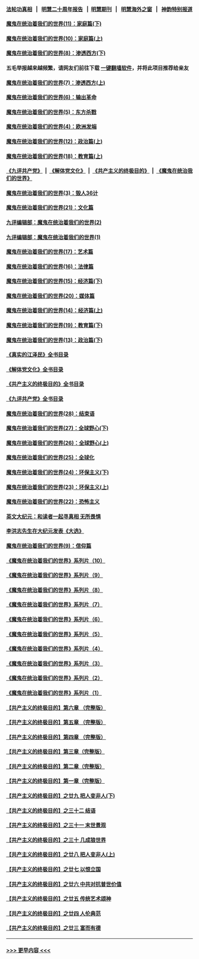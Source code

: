 #### [法轮功真相](https://github.com/gfw-breaker/truth/blob/master/README.md?t=0) &nbsp;&nbsp;|&nbsp;&nbsp; [明慧二十周年报告](https://github.com/gfw-breaker/mh-reports/blob/master/README.md?t=0) &nbsp;&nbsp;|&nbsp;&nbsp;[明慧期刊](https://github.com/gfw-breaker/mh-qikan) &nbsp;&nbsp;|&nbsp;&nbsp; [明慧海外之窗](https://github.com/gfw-breaker/mh-news/blob/master/README.md?t=0) &nbsp;&nbsp;|&nbsp;&nbsp; [神韵特别报道](https://github.com/gfw-breaker/mh-news/blob/master/shenyun.md?t=0)
#### [魔鬼在统治着我们的世界(11)：家庭篇(下)](../pages/nsc422/n10440961.md?t=12180650) 
#### [魔鬼在统治着我们的世界(10)：家庭篇(上)](../pages/nsc422/n10435448.md?t=12180650) 
#### [魔鬼在统治着我们的世界(8)：渗透西方(下)](../pages/nsc422/n10429603.md?t=12180650) 
#### 五毛举报越来越频繁，请网友们前往下载 [一键翻墙软件](https://github.com/gfw-breaker/ssr-accounts)，并将此项目推荐给亲友
#### [魔鬼在统治着我们的世界(7)：渗透西方(上)](../pages/nsc422/n10426013.md?t=12180650) 
#### [魔鬼在统治着我们的世界(6)：输出革命](../pages/nsc422/n10421536.md?t=12180650) 
#### [魔鬼在统治着我们的世界(5)：东方杀戮](../pages/nsc422/n10417707.md?t=12180650) 
#### [魔鬼在统治着我们的世界(4)：欧洲发端](../pages/nsc422/n10414890.md?t=12180650) 
#### [魔鬼在统治着我们的世界(12)：政治篇(上)](../pages/nsc422/n10444576.md?t=12180650) 
#### [魔鬼在统治着我们的世界(18)：教育篇(上)](../pages/nsc422/n10526970.md?t=12180650) 
#### [《九评共产党》](https://github.com/begood0513/9ping.md/blob/master/README.md) &nbsp;|&nbsp; [《解体党文化》](../../../../jtdwh.md/blob/master/README.md)  &nbsp;|&nbsp; [《共产主义的终极目的》](../../../../gczydzjmd.md/blob/master/README.md) &nbsp;|&nbsp; [《魔鬼在统治我们的世界》](../../../../mgztzwmdsj.md/blob/master/README.md) 
#### [魔鬼在统治着我们的世界(3)：毁人36计](../pages/nsc422/n10411583.md?t=12180650) 
#### [魔鬼在统治着我们的世界(21)：文化篇](../pages/nsc422/n10597706.md?t=12180650) 
#### [九评编辑部：魔鬼在统治着我们的世界(2)](../pages/nsc422/n10410036.md?t=12180650) 
#### [九评编辑部：魔鬼在统治着我们的世界(1)](../pages/nsc422/n10406825.md?t=12180650) 
#### [魔鬼在统治着我们的世界(17)：艺术篇](../pages/nsc422/n10499093.md?t=12180650) 
#### [魔鬼在统治着我们的世界(16)：法律篇](../pages/nsc422/n10485969.md?t=12180650) 
#### [魔鬼在统治着我们的世界(15)：经济篇(下)](../pages/nsc422/n10469975.md?t=12180650) 
#### [魔鬼在统治着我们的世界(20)：媒体篇](../pages/nsc422/n10586579.md?t=12180650) 
#### [魔鬼在统治着我们的世界(14)：经济篇(上)](../pages/nsc422/n10457370.md?t=12180650) 
#### [魔鬼在统治着我们的世界(19)：教育篇(下)](../pages/nsc422/n10564808.md?t=12180650) 
#### [魔鬼在统治着我们的世界(13)：政治篇(下)](../pages/nsc422/n10448270.md?t=12180650) 
#### [《真实的江泽民》全书目录](../pages/nsc422/n13721399.md?t=12180650) 
#### [《解体党文化》全书目录](../pages/nsc422/n13721157.md?t=12180650) 
#### [《共产主义的终极目的》全书目录](../pages/nsc422/n13721048.md?t=12180650) 
#### [《九评共产党》全书目录](../pages/nsc422/n13708085.md?t=12180650) 
#### [魔鬼在统治着我们的世界(28)：结束语](../pages/nsc422/n10936246.md?t=12180650) 
#### [魔鬼在统治着我们的世界(27)：全球野心(下)](../pages/nsc422/n10928319.md?t=12180650) 
#### [魔鬼在统治着我们的世界(26)：全球野心(上)](../pages/nsc422/n10900318.md?t=12180650) 
#### [魔鬼在统治着我们的世界(25)：全球化](../pages/nsc422/n10788205.md?t=12180650) 
#### [魔鬼在统治着我们的世界(24)：环保主义(下)](../pages/nsc422/n10695307.md?t=12180650) 
#### [魔鬼在统治着我们的世界(23)：环保主义(上)](../pages/nsc422/n10688613.md?t=12180650) 
#### [魔鬼在统治着我们的世界(22)：恐怖主义](../pages/nsc422/n10614727.md?t=12180650) 
#### [英文大纪元：和读者一起寻真相 无所畏惧](../pages/nsc422/n12542027.md?t=12180650) 
#### [李洪志先生在大纪元发表《大选》](../pages/nsc422/n12534746.md?t=12180650) 
#### [魔鬼在统治着我们的世界(9)：信仰篇](../pages/nsc422/n10432159.md?t=12180650) 
#### [《魔鬼在统治着我们的世界》系列片（10）](../pages/nsc422/n12292670.md?t=12180650) 
#### [《魔鬼在统治着我们的世界》系列片（9）](../pages/nsc422/n12290859.md?t=12180650) 
#### [《魔鬼在统治着我们的世界》系列片（8）](../pages/nsc422/n12287445.md?t=12180650) 
#### [《魔鬼在统治着我们的世界》系列片（7）](../pages/nsc422/n12283425.md?t=12180650) 
#### [《魔鬼在统治着我们的世界》系列片（6）](../pages/nsc422/n12282314.md?t=12180650) 
#### [《魔鬼在统治着我们的世界》系列片（5）](../pages/nsc422/n12281419.md?t=12180650) 
#### [《魔鬼在统治着我们的世界》系列片（4）](../pages/nsc422/n12274024.md?t=12180650) 
#### [《魔鬼在统治着我们的世界》系列片（3）](../pages/nsc422/n12271322.md?t=12180650) 
#### [《魔鬼在统治着我们的世界》系列片（2）](../pages/nsc422/n12269049.md?t=12180650) 
#### [《魔鬼在统治着我们的世界》系列片（1）](../pages/nsc422/n12267575.md?t=12180650) 
#### [【共产主义的终极目的】第六章 （完整版）](../pages/nsc422/n11428913.md?t=12180650) 
#### [【共产主义的终极目的】第五章 （完整版）](../pages/nsc422/n11428912.md?t=12180650) 
#### [【共产主义的终极目的】第四章 （完整版）](../pages/nsc422/n11428907.md?t=12180650) 
#### [【共产主义的终极目的】第三章（完整版）](../pages/nsc422/n11428848.md?t=12180650) 
#### [【共产主义的终极目的】第二章（完整版）](../pages/nsc422/n11428831.md?t=12180650) 
#### [【共产主义的终极目的】第一章（完整版）](../pages/nsc422/n11417651.md?t=12180650) 
#### [【共产主义的终极目的】之廿九 把人变非人(下)](../pages/nsc422/n11344140.md?t=12180650) 
#### [【共产主义的终极目的】之三十二 结语](../pages/nsc422/n11360535.md?t=12180650) 
#### [【共产主义的终极目的】之三十一 末世景观](../pages/nsc422/n11351129.md?t=12180650) 
#### [【共产主义的终极目的】之三十 几成狼世界](../pages/nsc422/n11348280.md?t=12180650) 
#### [【共产主义的终极目的】之廿八 把人变非人(上)](../pages/nsc422/n11340492.md?t=12180650) 
#### [【共产主义的终极目的】之廿七 以恨立国](../pages/nsc422/n11336944.md?t=12180650) 
#### [【共产主义的终极目的】之廿六 中共对抗普世价值](../pages/nsc422/n11324785.md?t=12180650) 
#### [【共产主义的终极目的】之廿五 传统艺术颂神](../pages/nsc422/n11296396.md?t=12180650) 
#### [【共产主义的终极目的】之廿四 人伦典范](../pages/nsc422/n11296397.md?t=12180650) 
#### [【共产主义的终极目的】之廿三 富而有德](../pages/nsc422/n11283598.md?t=12180650) 

----
#### [ >>> 更早内容 <<< ](../indexes/nsc422-earlier.md)
